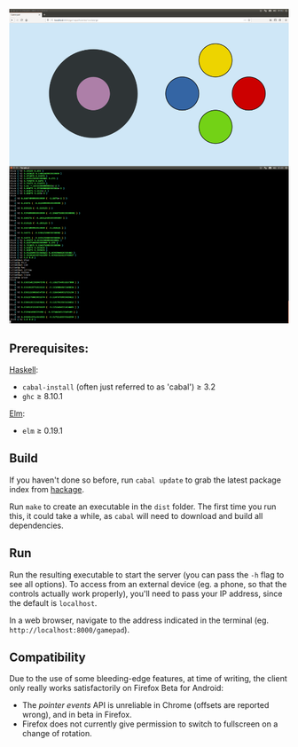 ![](data/screenshot.png)

Prerequisites:
--------------

[Haskell](https://www.haskell.org/):
- `cabal-install` (often just referred to as 'cabal') ≥ 3.2
- `ghc` ≥ 8.10.1

[Elm](https://elm-lang.org/):
- `elm` ≥ 0.19.1

Build
------

If you haven't done so before, run `cabal update` to grab the latest package index from [hackage](https://hackage.haskell.org/).

Run `make` to create an executable in the `dist` folder. The first time you run this, it could take a while, as `cabal` will need to download and build all dependencies.

<!-- TODO readd 'advanced' section when development workflow has ossified -->

Run
---

Run the resulting executable to start the server (you can pass the `-h` flag to see all options). To access from an external device (eg. a phone, so that the controls actually work properly), you'll need to pass your IP address, since the default is `localhost`.

In a web browser, navigate to the address indicated in the terminal (eg. `http://localhost:8000/gamepad`).

Compatibility
-------------

Due to the use of some bleeding-edge features, at time of writing, the client only really works satisfactorily on Firefox Beta for Android:

- The *pointer events* API is unreliable in Chrome (offsets are reported wrong), and in beta in Firefox.
- Firefox does not currently give permission to switch to fullscreen on a change of rotation.
